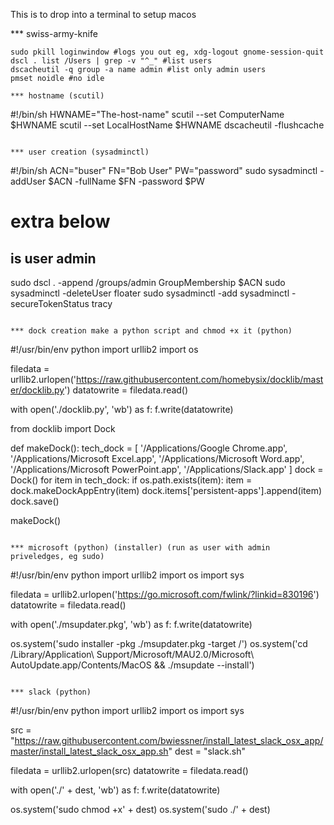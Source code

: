 This is to drop into a terminal to setup macos

*** swiss-army-knife
```
sudo pkill loginwindow #logs you out eg, xdg-logout gnome-session-quit
dscl . list /Users | grep -v "^_" #list users
dscacheutil -q group -a name admin #list only admin users
pmset noidle #no idle

*** hostname (scutil)
```
#!/bin/sh
HWNAME="The-host-name"
scutil --set ComputerName $HWNAME
scutil --set LocalHostName $HWNAME
dscacheutil -flushcache
```

*** user creation (sysadminctl)
```
#!/bin/sh
ACN="buser"
FN="Bob User"
PW="password"
sudo sysadminctl -addUser $ACN -fullName $FN -password $PW
# extra below
## is user admin
sudo dscl . -append /groups/admin GroupMembership $ACN
sudo sysadminctl -deleteUser floater
sudo sysadminctl -add sysadminctl -secureTokenStatus tracy
```

*** dock creation make a python script and chmod +x it (python)
```
#!/usr/bin/env python
import urllib2
import os

filedata = urllib2.urlopen('https://raw.githubusercontent.com/homebysix/docklib/master/docklib.py')
datatowrite = filedata.read()

with open('./docklib.py', 'wb') as f:
    f.write(datatowrite)


from docklib import Dock 

def makeDock():
    tech_dock = [ 
        '/Applications/Google Chrome.app',
        '/Applications/Microsoft Excel.app', 
        '/Applications/Microsoft Word.app', 
        '/Applications/Microsoft PowerPoint.app', 
        '/Applications/Slack.app' 
    ] 
    dock = Dock() 
    for item in tech_dock: 
        if os.path.exists(item): 
            item = dock.makeDockAppEntry(item) 
            dock.items['persistent-apps'].append(item) 
            dock.save() 

makeDock()
```

*** microsoft (python) (installer) (run as user with admin priveledges, eg sudo)
```
#!/usr/bin/env python
import urllib2
import os
import sys

filedata = urllib2.urlopen('https://go.microsoft.com/fwlink/?linkid=830196')
datatowrite = filedata.read()

with open('./msupdater.pkg', 'wb') as f:
    f.write(datatowrite)

os.system('sudo installer -pkg ./msupdater.pkg -target /')
os.system('cd /Library/Application\ Support/Microsoft/MAU2.0/Microsoft\ AutoUpdate.app/Contents/MacOS && ./msupdate --install')
```

*** slack (python)
```
#!/usr/bin/env python
import urllib2
import os
import sys

src = "https://raw.githubusercontent.com/bwiessner/install_latest_slack_osx_app/master/install_latest_slack_osx_app.sh"
dest = "slack.sh"

filedata = urllib2.urlopen(src)
datatowrite = filedata.read()

with open('./' + dest, 'wb') as f:
    f.write(datatowrite)
    
os.system('sudo chmod +x' + dest)
os.system('sudo ./' + dest)

```
